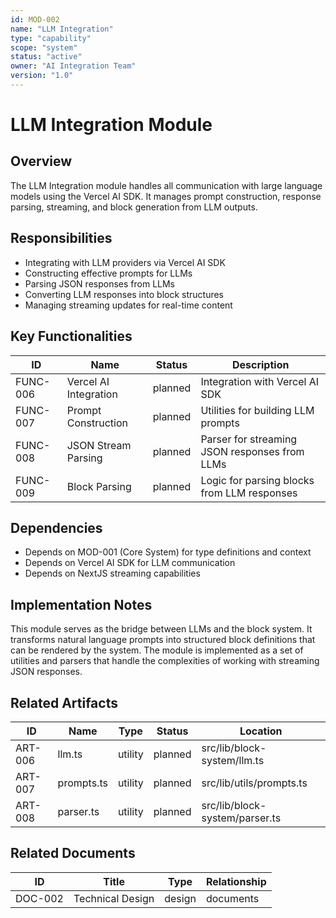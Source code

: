 ```yaml
---
id: MOD-002
name: "LLM Integration"
type: "capability"
scope: "system"
status: "active"
owner: "AI Integration Team"
version: "1.0"
---
```


# LLM Integration Module

## Overview

The LLM Integration module handles all communication with large language models using the Vercel AI SDK. It manages prompt construction, response parsing, streaming, and block generation from LLM outputs.

## Responsibilities

- Integrating with LLM providers via Vercel AI SDK
- Constructing effective prompts for LLMs
- Parsing JSON responses from LLMs
- Converting LLM responses into block structures
- Managing streaming updates for real-time content

## Key Functionalities

| ID | Name | Status | Description |
|----|------|--------|-------------|
| FUNC-006 | Vercel AI Integration | planned | Integration with Vercel AI SDK |
| FUNC-007 | Prompt Construction | planned | Utilities for building LLM prompts |
| FUNC-008 | JSON Stream Parsing | planned | Parser for streaming JSON responses from LLMs |
| FUNC-009 | Block Parsing | planned | Logic for parsing blocks from LLM responses |

## Dependencies

- Depends on MOD-001 (Core System) for type definitions and context
- Depends on Vercel AI SDK for LLM communication
- Depends on NextJS streaming capabilities

## Implementation Notes

This module serves as the bridge between LLMs and the block system. It transforms natural language prompts into structured block definitions that can be rendered by the system. The module is implemented as a set of utilities and parsers that handle the complexities of working with streaming JSON responses.

## Related Artifacts

| ID | Name | Type | Status | Location |
|----|------|------|--------|----------|
| ART-006 | llm.ts | utility | planned | src/lib/block-system/llm.ts |
| ART-007 | prompts.ts | utility | planned | src/lib/utils/prompts.ts |
| ART-008 | parser.ts | utility | planned | src/lib/block-system/parser.ts |

## Related Documents

| ID | Title | Type | Relationship |
|----|-------|------|-------------|
| DOC-002 | Technical Design | design | documents |